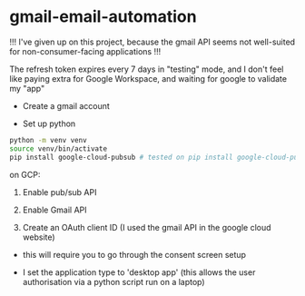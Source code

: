 # gmail-email-automation

!!! I've given up on this project, because the gmail API seems not well-suited for non-consumer-facing applications !!!

The refresh token expires every 7 days in "testing" mode, and I don't feel like paying extra for Google Workspace, and waiting for google to validate my "app"

- Create a gmail account

- Set up python

```bash
python -m venv venv
source venv/bin/activate
pip install google-cloud-pubsub # tested on pip install google-cloud-pubsub==2.21.3
```

on GCP:

1. Enable pub/sub API

2. Enable Gmail API

3. Create an OAuth client ID (I used the gmail API in the google cloud website)

- this will require you to go through the consent screen setup

- I set the application type to 'desktop app' (this allows the user authorisation via a python script run on a laptop)
